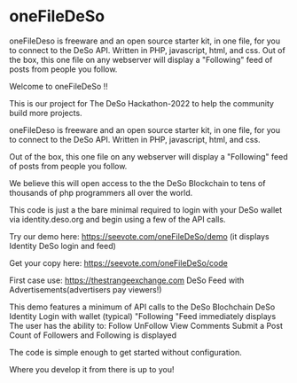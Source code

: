 # oneFileDeSo
oneFileDeso is freeware and an open source starter kit, in one file, for you to connect to the DeSo API. Written in PHP, javascript, html, and css.  Out of the box, this one file on any webserver will display a "Following" feed of posts from people you follow.


Welcome to oneFileDeSo !!



This is our project for The DeSo Hackathon-2022 to help the community build more projects.

oneFileDeso is freeware and an open source starter kit, in one file, for you to connect to the DeSo API. Written in PHP, javascript, html, and css.

Out of the box, this one file on any webserver will display a "Following" feed of posts from people you follow.

We believe this will open access to the the DeSo Blockchain to tens of thousands of php programmers all over the world.

This code is just a the bare minimal required to login with your DeSo wallet via identity.deso.org and begin using a few of the API calls.

Try our demo here: https://seevote.com/oneFileDeSo/demo
(it displays Identity DeSo login and feed)

Get your copy here: https://seevote.com/oneFileDeSo/code

First case use: https://thestrangeexchange.com DeSo Feed with Advertisements(advertisers pay viewers!)

This demo features a minimum of API calls to the DeSo Blochchain
DeSo Identity Login with wallet (typical)
"Following "Feed immediately displays
The user has the ability to:
Follow
UnFollow
View Comments
Submit a Post
Count of Followers and Following is displayed

The code is simple enough to get started without configuration.

Where you develop it from there is up to you!
